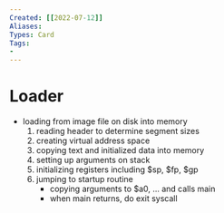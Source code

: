 ```yaml
---
Created: [[2022-07-12]]
Aliases: 
Types: Card
Tags: 
- 
---
```

# Loader
- loading from image file on disk into memory
  1. reading header to determine segment sizes
  2. creating virtual address space
  3. copying text and initialized data into memory
  4. setting up arguments on stack
  5. initializing registers including $sp, $fp, $gp
  6. jumping to startup routine
     - copying arguments to $a0, ... and calls main
     - when main returns, do exit syscall